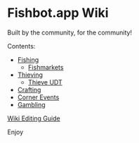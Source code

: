 
# Fishbot.app Wiki #

Built by the community, for the community!



Contents:
- [Fishing](./Fishing/README.md)
  - [Fishmarkets](./Fishing/Fishmarkets/Fishmarkets.md)
- [Thieving](./Thieving/README.md)
  - [Thieve UDT](./Thieving/UDT.md)
- [Crafting](./Crafting/README.md)
- [Corner Events](./CornerEvents/README.md)
- [Gambling](./Gambling/README.md)

[Wiki Editing Guide](/WikiGuide/README.md)

Enjoy
